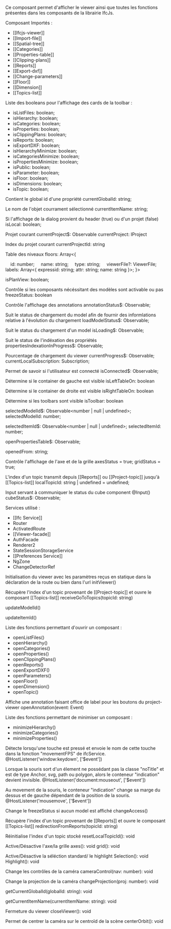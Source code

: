 Ce composant permet d'afficher le viewer ainsi que toutes les fonctions présentes dans les composants de la librairie IfcJs.

Composant Importés :
- [[Ifcjs-viewer]]
- [[Import-file]]
- [[Spatial-tree]]
- [[Categories]]
- [[Properties-table]]
- [[Clipping-plans]]
- [[Reports]]
- [[Export-dxf]]
- [[Change-parameters]]
- [[Floor]]
- [[Dimension]]
- [[Topics-list]]



Liste des booleans pour l'affichage des cards de la toolbar :
- isListFiles: boolean;
- isHierarchy: boolean;
- isCategories: boolean;
- isProperties: boolean;
- isClippingPlans: boolean;
- isReports: boolean;
- isExportDXF: boolean;
- isHierarchyMinimize: boolean;
- isCategoriesMinimize: boolean;
- isPropertiesMinimize: boolean;
- isPublic: boolean;
- isParameter: boolean;
- isFloor: boolean;
- isDimensions: boolean;
- isTopic: boolean;
  
Contient le global id d'une propriété
currentGlobalId: string;

Le nom de l'objet courrament sélectionné
currentItemName: string;

Si l'affichage de la dialog provient du header (true) ou d'un projet (false)
isLocal: boolean;

Projet courant
currentProject$: Observable</IProject>
currentProject: IProject

Index du projet courant
currentProjectId: string

Table des niveaux
floors: Array<{

    id: number;
    name: string;
    type: string;
    viewerFile?: ViewerFile;
    labels: Array<{ expressid: string; attr: string; name: string }>;
}>

isPlanView: boolean;

Contrôle si les composants nécéssitant des modèles sont activable ou pas
freezeStatus: boolean

Contrôle l'affichage des annotations
annotationStatus$: Observable</boolean>;

Suit le status de chargement du model afin de fournir des informlations relative
à l'évolution du chargement
loadModelStatus$: Observable</string>;

Suit le status du chargement d'un model
isLoading$: Observable</boolean>;

Suit le status de l'indéxation des propriétés
propertiesIndexationInProgress$: Observable</boolean>;

Pourcentage de chargement du viewer
currentProgress$: Observable</number>;
currentLocalSubscription: Subscription;

Permet de savoir si l'utilisateur est connecté
isConnected$: Observable</boolean>;

Détermine si le container de gauche est visible
isLeftTableOn: boolean

Détermine si le container de droite est visible
isRightTableOn: boolean

Détermine si les toolbars sont visible
isToolbar: boolean

selectedModelId$: Observable<number | null | undefined>;
selectedModelId: number;

selectedItemId$: Observable<number | null | undefined>;
selectedItemId: number;

openPropertiesTable$: Observable</boolean>;

openedFrom: string;

Contrôle l'affichage de l'axe et de la grille
axesStatus = true;
gridStatus = true;

L'index d'un topic transmit depuis [[Reports]] ou [[Project-topic]] jusqu'à [[Topics-list]]
localTopicId: string | undefined = undefined;

Input servant à communiquer le status du cube component
@Input() cubeStatus$: Observable</boolean>;


Services utilisé :
- [[Ifc Service]]
- Router
- ActivatedRoute
- [[Viewer-facade]]
- AuthFacade
- Renderer2
- StateSessionStorageService
- [[Preferences Service]]
- NgZone
- ChangeDetectorRef


Initialisation du viewer avec les paramètres reçus en statique dans la déclaration
de la route ou bien dans l'url
initViewer()

Récupère l'index d'un topic provenant de [[Project-topic]] et ouvre le composant [[Topics-list]]
receiveGoToTopics(topicId: string)

updateModelId()

updateItemId()

Liste des fonctions permettant d'ouvrir un composant :
- openListFiles()
- openHierarchy()
- openCategories()
- openProperties()
- openClippingPlans()
- openReports()
- openExportDXF()
- openParameters()
- openFloor()
- openDimension()
- openTopic()

Affiche une annotation faisant office de label pour les boutons du project-viewer
openAnnotation(event: Event)


Liste des fonctions permettant de minimiser un composant :
- minimizeHierarchy()
- minimizeCategories()
- minimizeProperties()

Détecte lorsqu'une touche est pressé et envoie le nom de cette touche dans la fonction "movementFPS" de ifcService.
@HostListener('window:keydown', ['$event'])

Lorsque la souris sort d'un élement ne possédant pas la classe "noTitle" et est de type Anchor, svg, path ou polygon,
alors le conteneur "indication" devient invisible.
@HostListener('document:mouseout', ['$event'])

Au movement de la souris,
le conteneur "indication" change sa marge du dessus et de gauche dépendant de la position de la souris.
@HostListener('mousemove', ['$event'])

Change le freezeStatus si aucun model est affiché
changeAccess()

Récupère l'index d'un topic provenant de [[Reports]] et ouvre le composant [[Topics-list]]
redirectionFromReports(topicId: string)

Réinitialise l'index d'un topic stocké
resetLocalTopicId(): void

Active/Désactive l'axe/la grille
axes(): void
grid(): void

Active/Désactive la séléction standard/ le highlight
Selection(): void
Highlight(): void

Change les contrôles de la caméra
cameraControl(nav: number): void

Change la projection de la caméra
changeProjection(proj: number): void


getCurrentGlobalId(globalId: string): void


getCurrentItemName(currentItemName: string): void

Fermeture du viewer
closeViewer(): void

Permet de centrer la caméra sur le centroïd de la scène
centerOrbit(): void